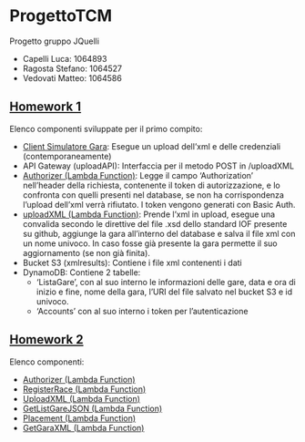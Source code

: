 # ProgettoTCM
Progetto gruppo JQuelli
- Capelli Luca: 1064893
- Ragosta Stefano: 1064527
- Vedovati Matteo: 1064586

## [Homework 1](Homework%201)
Elenco componenti sviluppate per il primo compito:
- [Client Simulatore Gara](Homework%201/codice/SimulatoreGara/client.html): Esegue un upload dell’xml e delle credenziali (contemporaneamente)
- API Gateway (uploadAPI): Interfaccia per il metodo POST in /uploadXML
- [Authorizer (Lambda Function)](Homework%201/codice/lambda/authorizer.py): Legge il campo ‘Authorization’ nell’header della richiesta, contenente il token di autorizzazione, e lo confronta con quelli presenti nel database, se non ha corrispondenza l’upload dell’xml verrà rifiutato. I token vengono generati con Basic Auth.
- [uploadXML (Lambda Function)](Homework%201/codice/lambda/uploadXML.py): Prende l’xml in upload, esegue una convalida secondo le direttive del file .xsd dello standard IOF presente su github, aggiunge la gara all’interno del database e salva il file xml con un nome univoco. In caso fosse già presente la gara permette il suo aggiornamento (se non già finita).
- Bucket S3 (xmlresults): Contiene i file xml contenenti i dati
- DynamoDB: Contiene 2 tabelle:
  + ‘ListaGare’, con al suo interno le informazioni delle gare, data e ora di inizio e fine, nome della gara, l’URI del file salvato nel bucket S3 e id univoco.
  + ‘Accounts’ con al suo interno i token per l’autenticazione

## [Homework 2](Homework%202)
Elenco componenti:
- [Authorizer (Lambda Function)](Homework%201/codice/lambda/authorizer.py)
- [RegisterRace (Lambda Function)](Homework%201/codice/lambda/registerRace.py)
- [UploadXML (Lambda Function)](Homework%201/codice/lambda/uploadXML.py)
- [GetListGareJSON (Lambda Function)](Homework%201/codice/lambda/getListGareJSON.py)
- [Placement (Lambda Function)](Homework%201/codice/lambda/placement.py)
- [GetGaraXML (Lambda Function)](Homework%201/codice/lambda/getGaraXML.py)
